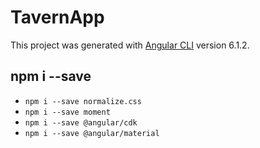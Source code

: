 # TavernApp

This project was generated with [Angular CLI](https://github.com/angular/angular-cli) version 6.1.2.

## npm i --save

- `npm i --save normalize.css`
- `npm i --save moment`
- `npm i --save @angular/cdk`
- `npm i --save @angular/material`
